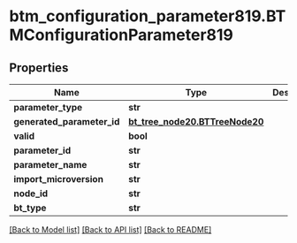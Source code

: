 # btm_configuration_parameter819.BTMConfigurationParameter819

## Properties
Name | Type | Description | Notes
------------ | ------------- | ------------- | -------------
**parameter_type** | **str** |  | [optional] 
**generated_parameter_id** | [**bt_tree_node20.BTTreeNode20**](BTTreeNode20.md) |  | [optional] 
**valid** | **bool** |  | [optional] 
**parameter_id** | **str** |  | [optional] 
**parameter_name** | **str** |  | [optional] 
**import_microversion** | **str** |  | [optional] 
**node_id** | **str** |  | [optional] 
**bt_type** | **str** |  | [optional] 

[[Back to Model list]](../README.md#documentation-for-models) [[Back to API list]](../README.md#documentation-for-api-endpoints) [[Back to README]](../README.md)


